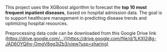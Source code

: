 This project uses the XGBoost algorithm to forecast the **top 10 most frequent inpatient diseases**, based on hospital admission data. The goal is to support healthcare management in predicting disease trends and optimizing hospital resources.

Preprocessing data code can be downloaded from this Google Drive link (https://drive.google.com/...)](https://drive.google.com/file/d/1LKXI2j8g-JAD6OYQihv-OmgV8gg3iZb3/view?usp=sharing)
